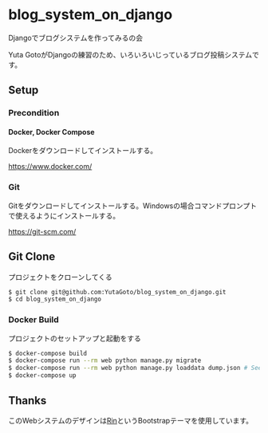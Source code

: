 # blog_system_on_django

Djangoでブログシステムを作ってみるの会

Yuta GotoがDjangoの練習のため、いろいろいじっているブログ投稿システムです。

## Setup

### Precondition

#### Docker, Docker Compose

Dockerをダウンロードしてインストールする。

<https://www.docker.com/>

### Git

Gitをダウンロードしてインストールする。Windowsの場合コマンドプロンプトで使えるようにインストールする。

<https://git-scm.com/>

## Git Clone

プロジェクトをクローンしてくる

```bash
$ git clone git@github.com:YutaGoto/blog_system_on_django.git
$ cd blog_system_on_django
```

### Docker Build

プロジェクトのセットアップと起動をする

```bash
$ docker-compose build
$ docker-compose run --rm web python manage.py migrate
$ docker-compose run --rm web python manage.py loaddata dump.json # Seedデータ
$ docker-compose up
```
## Thanks

このWebシステムのデザインは[Rin](https://rinhoshizo.la/)というBootstrapテーマを使用しています。
